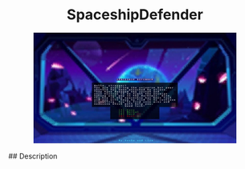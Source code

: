 <h1 align="center">SpaceshipDefender</h1>
<p align="center">
<img  src="./readme_screenshots/1.jpg" width="80%">
</p>
## Description
<p align="center">
